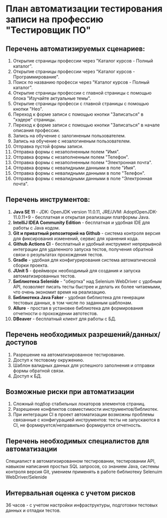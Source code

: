 # План автоматизации тестирования записи на профессию "Тестировщик ПО"
## Перечень автоматизируемых сценариев:
1. Открытие страницы профессии через "Каталог курсов - Полный каталог".
2. Открытие страницы профессии через "Каталог курсов - Программирование".
3. Поиск по названию професси через "Каталог курсов - Полный каталог".
4. Открытие страницы профессии с главной страницы с помощью блока "Изучайте актуальные темы".
5. Открытие страницы професси с главной страницы с помощью кнопки "Нео".
6. Переход к форме записи с помощью кнопки "Записаться" в "хэдере" страницы.
7. Переход к форме записи с помощью кнопки "Записаться" в начале описания профессии.
8. Запись на обучение с залогиненым пользователем.
9. Запись на обучение с незалогиненым пользователем.
10. Отправка пустой формы записи.
11. Отправка формы с незаполненным полем "Имя".
12. Отправка формы с незаполненным полем "Телефон".
13. Отправка формы с незаполненным полем "Электронная почта".
14. Отправка формы с невалидными данными в поле "Имя".
15. Отправка формы с невалидными данными в поле "Телефон".
16. Отправка формы с невалидными данными в поле "Электронная почта".

## Перечень инструментов:
1. **Java SE 11** - JDK: OpenJDK version 11.0.11, JRE/JVM: AdoptOpenJDK-11.0.11+9 - бесплатная и открытая реализации платформы Java.
2. **IntelliJ IDEA Community Edition** - бесплатная и удобная IDE для работы с Java кодом.
3. **Git и приватный репозиторий на Github** - система контроля версия для фиксирования изменений, сервис для хранения кода.
4. **Github Actions CI** - бесплатный и удобный инструмент непрерывной интеграции для удаленного запуска тестов, получения обратной связи о результатах прохождения тестов.
5. **Gradle** - удобная для конфигурирования система автоматической сборки проекта.
6. **JUnit 5** - фреймворк необходимый для создания и запуска автоматизированных тестов.
7. **Библиотека Selenide** - "обертка" над Selenium WebDriver с удобным API, позволяет писать тесты быстрее и делать их более читаемыми, что очень экономит время на реализацию.
8. **Библиотека Java Faker** - удобная библиотека для генерации тестовых данных, в том числе по заданным шаблонам.
9. **Allure** - простая в установке библиотека для формирования отчетности о прохождении автотестов.
10. **DBeaver** - бесплатный клиент для работы с БД.

## Перечень необходимых разрешений/данных/доступов
1. Разрешение на автоматизированное тестирование.
2. Доступ к тестовому окружению.
3. Шаблон валидных данных для успешного заполнения и отправки формы обратной связи.
4. Доступ к БД.

## Возможные риски при автоматизации
1. Сложный подбор стабильных локаторов элементов страниц.
2. Разрешение конфликтов совместимости инструментов/библиотек.
3. При интеграции CI в проект автоматизации возможны проблемы связанные с конфигурацией инструментов: тесты не запускаются в CI, не формируется/неправильно формируется отчетность.

## Перечень необходимых специалистов для автоматизации
Специалист в автоматизированном тестировании, тестировании API, навыком написания простых SQL запросов, со знанием Java, системы контроля версия Git, умением применять в работе библиотеку Selenuim WebDriver/Selenide

## Интервальная оценка с учетом рисков
36 часов - с учетом настройки инфраструктуры, подготовки тестовых данных и отладки тестов.
